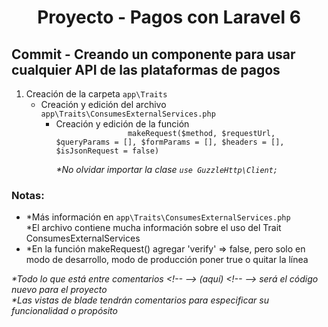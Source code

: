 
  <!-- Title -->
  <h1 align="center">Proyecto - Pagos con Laravel 6</h1>
  <!-- End Title -->

  <!-- Commit name -->
  <h2>Commit - <strong>Creando un componente para usar cualquier API de las plataformas de pagos</strong></h2>
  <!-- End Commit name -->
  
  <!-- Commit instructions -->
  <ol>
    <li>
      Creación de la carpeta <code>app\Traits</code>
      <ul>
        <li>
          Creación y edición del archivo <code>app\Traits\ConsumesExternalServices.php</code>
          <ul>
            <li>Creación y edición de la función 
              <code>
                makeRequest($method, $requestUrl, $queryParams = [], $formParams = [], $headers = [], $isJsonRequest = false)
              </code>
              <br>
              <em>*No olvidar importar la clase <code>use GuzzleHttp\Client;</code></em>
            </li>
          </ul>
        </li>
      </ul>
    </li>
  </ol>
  <!-- End Commit instructions -->
  
  <!-- Notes -->
  <h3>Notas:</h3>

  <ul>
    <li>
      *Más información en <code>app\Traits\ConsumesExternalServices.php</code>
        <br>
        *El archivo contiene mucha información sobre el uso del Trait ConsumesExternalServices
    </li>
    <li>
      *En la función makeRequest() agregar 'verify' => false, pero solo en modo de desarrollo, modo de producción poner true
       o quitar la línea 
    </li>
  </ul>
    
  <em>
    *Todo lo que está entre comentarios
    &lt;!-- --&gt; (aquí) &lt;!-- --&gt;
    será el código nuevo para el proyecto
  </em>
  <br>
  <em>
    *Las vistas de blade tendrán comentarios para especificar su funcionalidad o propósito
  </em>
  <!-- End notes -->